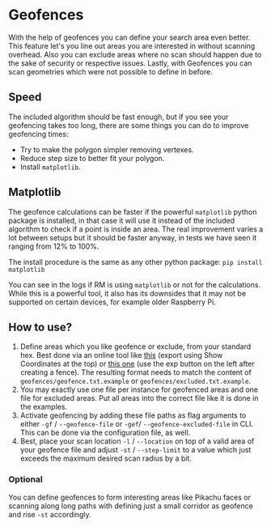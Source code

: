# Geofences

With the help of geofences you can define your search area even better. This feature let's you line out areas you are interested in without scanning overhead. Also you can exclude areas where no scan should happen due to the sake of security or respective issues. Lastly, with Geofences you can scan geometries which were not possible to define in before.

## Speed
The included algorithm should be fast enough, but if you see your geofencing takes too long, there are some things you can do to improve geofencing times:

  * Try to make the polygon simpler removing vertexes.
  * Reduce step size to better fit your polygon.
  * Install ``matplotlib``.

## Matplotlib
The geofence calculations can be faster if the powerful ``matplotlib`` python package is installed, in that case it will use it instead of the included algorithm to check if a point is inside an area.
The real improvement varies a lot between setups but it should be faster anyway, in tests we have seen it ranging from 12% to 100%.

The install procedure is the same as any other python package:
``pip install matplotlib``

You can see in the logs if RM is using ``matplotlib`` or not for the calculations.
While this is a powerful tool, it also has its downsides that it may not be supported on certain devices, for example older Raspberry Pi.

## How to use?
1. Define areas which you like geofence or exclude, from your standard hex. Best done via an online tool like [this](https://codepen.io/jennerpalacios/full/mWWVeJ) (export using Show Coordinates at the top) or [this one](http://geo.jasparke.net/) (use the exp button on the left after creating a fence).
The resulting format needs to match the content of ``geofences/geofence.txt.example`` or ``geofences/excluded.txt.example``.
2. You may exactly use one file per instance for geofenced areas and one file for excluded areas. Put all areas into the correct file like it is done in the examples.
3. Activate geofencing by adding these file paths as flag arguments to either ``-gf`` / ``--geofence-file`` or ``-gef``/ ``--geofence-excluded-file`` in CLI. This can be done via the configuration file, as well.
4. Best, place your scan location  ``-l`` / ``--location`` on top of a valid area of your geofence file and adjust ``-st`` / ``--step-limit`` to a value which just exceeds the maximum desired scan radius by a bit.

### Optional
You can define geofences to form interesting areas like Pikachu faces or scanning along long paths with defining just a small corridor as geofence and rise ``-st`` accordingly.
